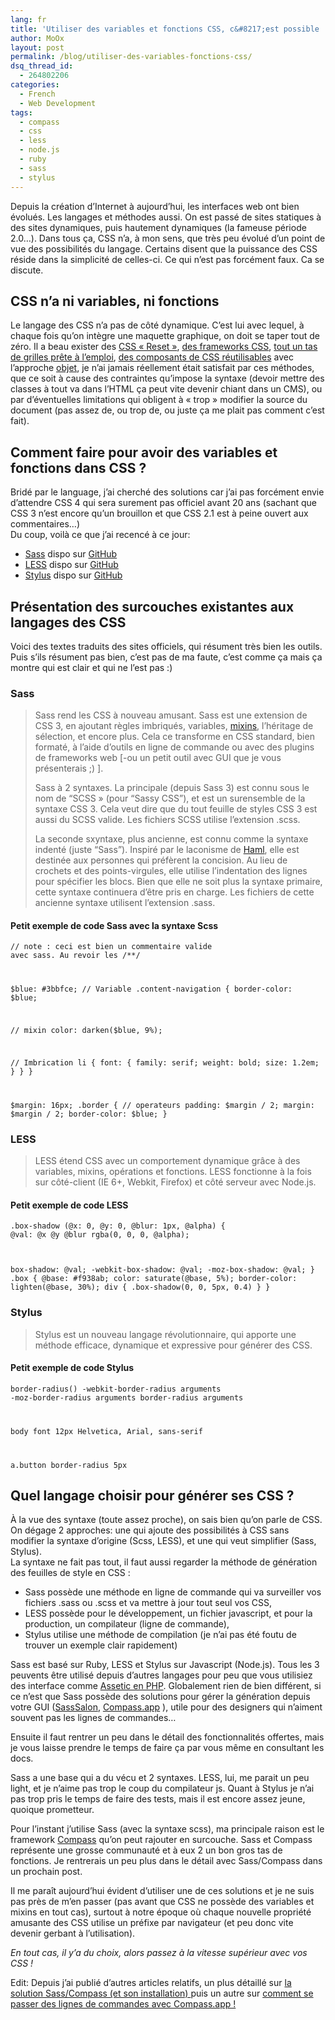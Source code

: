 ```yaml
---
lang: fr
title: 'Utiliser des variables et fonctions CSS, c&#8217;est possible !'
author: MoOx
layout: post
permalink: /blog/utiliser-des-variables-fonctions-css/
dsq_thread_id:
  - 264802206
categories:
  - French
  - Web Development
tags:
  - compass
  - css
  - less
  - node.js
  - ruby
  - sass
  - stylus
---
```

Depuis la création d’Internet à aujourd’hui, les interfaces web ont bien évolués. Les langages et méthodes aussi. On est passé de sites statiques à des sites dynamiques, puis hautement dynamiques (la fameuse période 2.0…). Dans tous ça, CSS n’a, à mon sens, que très peu évolué d’un point de vue des possibilités du langage. Certains disent que la puissance des CSS réside dans la simplicité de celles-ci. Ce qui n’est pas forcément faux. Ca se discute.  
<!--more-->

## CSS n’a ni variables, ni fonctions

Le langage des CSS n’a pas de côté dynamique. C’est lui avec lequel, à chaque fois qu’on intègre une maquette graphique, on doit se taper tout de zéro. Il a beau exister des [CSS « Reset »][1], [des frameworks CSS][2], [tout un tas de grilles prête à l’emploi][3], [des composants de CSS réutilisables][4] avec l’approche [objet][5], je n’ai jamais réellement était satisfait par ces méthodes, que ce soit à cause des contraintes qu’impose la syntaxe (devoir mettre des classes à tout va dans l’HTML ça peut vite devenir chiant dans un CMS), ou par d’éventuelles limitations qui obligent à « trop » modifier la source du document (pas assez de, ou trop de, ou juste ça me plait pas comment c’est fait).

## Comment faire pour avoir des variables et fonctions dans CSS ?

Bridé par le language, j’ai cherché des solutions car j’ai pas forcément envie d’attendre CSS 4 qui sera surement pas officiel avant 20 ans (sachant que CSS 3 n’est encore qu’un brouillon et que CSS 2.1 est à peine ouvert aux commentaires…)  
Du coup, voilà ce que j’ai recencé à ce jour:

*   [Sass][6] dispo sur [GitHub][7]
*   [LESS][8] dispo sur [GitHub][9]
*   [Stylus][10] dispo sur [GitHub][11]

## Présentation des surcouches existantes aux langages des CSS

Voici des textes traduits des sites officiels, qui résument très bien les outils. Puis s’ils résument pas bien, c’est pas de ma faute, c’est comme ça mais ça montre qui est clair et qui ne l’est pas :) 

### Sass

> Sass rend les CSS à nouveau amusant. Sass est une extension de CSS 3, en ajoutant règles imbriqués, variables, [mixins][12], l’héritage de sélection, et encore plus. Cela ce transforme en CSS standard, bien formaté, à l’aide d’outils en ligne de commande ou avec des plugins de frameworks web [-ou un petit outil avec GUI que je vous présenterais ;) ].
> 
> Sass à 2 syntaxes. La principale (depuis Sass 3) est connu sous le nom de “SCSS » (pour “Sassy CSS”), et est un surensemble de la syntaxe CSS 3. Cela veut dire que du tout feuille de styles CSS 3 est aussi du SCSS valide. Les fichiers SCSS utilise l’extension .scss.
> 
> La seconde sxyntaxe, plus ancienne, est connu comme la syntaxe indenté (juste “Sass”). Inspiré par le laconisme de [Haml][13], elle est destinée aux personnes qui préfèrent la concision. Au lieu de crochets et des points-virgules, elle utilise l’indentation des lignes pour spécifier les blocs. Bien que elle ne soit plus la syntaxe primaire, cette syntaxe continuera d’être pris en charge. Les fichiers de cette ancienne syntaxe utilisent l’extension .sass.

#### Petit exemple de code Sass avec la syntaxe Scss

<code class="block">// note : ceci est bien un commentaire valide avec sass. Au revoir les /**/

$blue: #3bbfce; // Variable
.content-navigation {
  border-color: $blue;

  // mixin
  color: darken($blue, 9%);

  // Imbrication
  li {
    font: {
      family: serif;
      weight: bold;
      size: 1.2em;
    }
  }
}

$margin: 16px;
.border {
  // operateurs
  padding: $margin / 2;
  margin: $margin / 2;
  border-color: $blue;
}
</code>

### LESS

> LESS étend CSS avec un comportement dynamique grâce à des variables, mixins, opérations et fonctions. LESS fonctionne à la fois sur côté-client (IE 6+, Webkit, Firefox) et côté serveur avec Node.js.

#### Petit exemple de code LESS

<code class="block">.box-shadow (@x: 0, @y: 0, @blur: 1px, @alpha) {
  @val: @x @y @blur rgba(0, 0, 0, @alpha);

  box-shadow:         @val;
  -webkit-box-shadow: @val;
  -moz-box-shadow:    @val;
}
.box { @base: #f938ab;
  color:        saturate(@base, 5%);
  border-color: lighten(@base, 30%);
  div { .box-shadow(0, 0, 5px, 0.4) }
}</code>

### Stylus

> Stylus est un nouveau langage révolutionnaire, qui apporte une méthode efficace, dynamique et expressive pour générer des CSS.

#### Petit exemple de code Stylus

<code class="block">border-radius()
  -webkit-border-radius arguments
  -moz-border-radius arguments
  border-radius arguments  

body
  font 12px Helvetica, Arial, sans-serif  

a.button
  border-radius 5px</code>

## Quel langage choisir pour générer ses CSS ?

À la vue des syntaxe (toute assez proche), on sais bien qu’on parle de CSS. On dégage 2 approches: une qui ajoute des possibilités à CSS sans modifier la syntaxe d’origine (Scss, LESS), et une qui veut simplifier (Sass, Stylus).  
La syntaxe ne fait pas tout, il faut aussi regarder la méthode de génération des feuilles de style en CSS :

*   Sass possède une méthode en ligne de commande qui va surveiller vos fichiers .sass ou .scss et va mettre à jour tout seul vos CSS,
*   LESS possède pour le développement, un fichier javascript, et pour la production, un compilateur (ligne de commande),
*   Stylus utilise une méthode de compilation (je n’ai pas été foutu de trouver un exemple clair rapidement)

Sass est basé sur Ruby, LESS et Stylus sur Javascript (Node.js). Tous les 3 peuvents être utilisé depuis d’autres langages pour peu que vous utilisiez des interface comme [Assetic en PHP][14]. Globalement rien de bien différent, si ce n’est que Sass possède des solutions pour gérer la génération depuis votre GUI ([SassSalon][15], [Compass.app][16] ), utile pour des designers qui n’aiment souvent pas les lignes de commandes…

Ensuite il faut rentrer un peu dans le détail des fonctionnalités offertes, mais je vous laisse prendre le temps de faire ça par vous même en consultant les docs.

Sass a une base qui a du vécu et 2 syntaxes. LESS, lui, me parait un peu light, et je n’aime pas trop le coup du compilateur js. Quant à Stylus je n’ai pas trop pris le temps de faire des tests, mais il est encore assez jeune, quoique prometteur.

Pour l’instant j’utilise Sass (avec la syntaxe scss), ma principale raison est le framework [Compass][17] qu’on peut rajouter en surcouche. Sass et Compass représente une grosse communauté et à eux 2 un bon gros tas de fonctions. Je rentrerais un peu plus dans le détail avec Sass/Compass dans un prochain post.

Il me paraît aujourd’hui évident d’utiliser une de ces solutions et je ne suis pas près de m’en passer (pas avant que CSS ne possède des variables et mixins en tout cas), surtout à notre époque où chaque nouvelle propriété amusante des CSS utilise un préfixe par navigateur (et peu donc vite devenir gerbant à l’utilisation). 

*En tout cas, il y’a du choix, alors passez à la vitesse supérieur avec vos CSS !*

Edit: Depuis j’ai publié d’autres articles relatifs, un plus détaillé sur [la solution Sass/Compass (et son installation) ][18]puis un autre sur [comment se passer des lignes de commandes avec Compass.app !][19]

 [1]: http://cssresetr.com/
 [2]: http://css4design.com/framework-css-semantique-maquette-dynamique-et-autres-notes
 [3]: http://css4design.com/framework-css-mettez-vos-grilles-au-pas
 [4]: https://github.com/stubbornella/oocss
 [5]: http://fr.wikipedia.org/wiki/Objet_(informatique)
 [6]: http://sass-lang.com/
 [7]: https://github.com/nex3/sass "Sass sur Github"
 [8]: http://lesscss.org/
 [9]: https://github.com/cloudhead/less.js "LESS sur Github"
 [10]: http://learnboost.github.com/stylus/
 [11]: https://github.com/LearnBoost/stylus "Stylus sur Github"
 [12]: http://fr.wikipedia.org/wiki/Mixin
 [13]: http://haml-lang.com/
 [14]: https://github.com/kriswallsmith/assetic
 [15]: https://github.com/hlb/SassSalon
 [16]: http://compass.handlino.com/
 [17]: http://beta.compass-style.org/
 [18]: http://moox.fr/blog/fonctions-variables-css-generer-ses-css-avec-sass-compass/
 [19]: http://moox.fr/blog/compass-app-application-pour-compiler-css-sass-compass/
